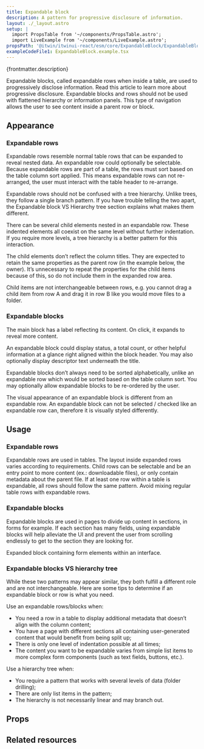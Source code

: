 ```yaml
---
title: Expandable block
description: A pattern for progressive disclosure of information.
layout: ./_layout.astro
setup: |
  import PropsTable from '~/components/PropsTable.astro';
  import LiveExample from '~/components/LiveExample.astro';
propsPath: '@itwin/itwinui-react/esm/core/ExpandableBlock/ExpandableBlock.d.ts'
exampleCodeFile1: ExpandableBlock.example.tsx
---
```


<p>{frontmatter.description}</p>

<LiveExample src={frontmatter.exampleCodeFile1} />

Expandable blocks, called expandable rows when inside a table, are used to progressively disclose information. Read this article to learn more about progressive disclosure. Expandable blocks and rows should not be used with flattened hierarchy or information panels. This type of navigation allows the user to see content inside a parent row or block.

## Appearance

### Expandable rows

Expandable rows resemble normal table rows that can be expanded to reveal nested data. An expandable row could optionally be selectable. Because expandable rows are part of a table, the rows must sort based on the table column sort applied. This means expandable rows can not re-arranged, the user must interact with the table header to re-arrange.

Expandable rows should not be confused with a tree hierarchy. Unlike trees, they follow a single branch pattern. If you have trouble telling the two apart, the Expandable block VS Hierarchy tree section explains what makes them different.

There can be several child elements nested in an expandable row. These indented elements all coexist on the same level without further indentation. If you require more levels, a tree hierarchy is a better pattern for this interaction.

The child elements don’t reflect the column titles. They are expected to retain the same properties as the parent row (in the example below, the owner). It’s unnecessary to repeat the properties for the child items because of this, so do not include them in the expanded row area.

Child items are not interchangeable between rows, e.g. you cannot drag a child item from row A and drag it in row B like you would move files to a folder.

### Expandable blocks
The main block has a label reflecting its content. On click, it expands to reveal more content.

An expandable block could display status, a total count, or other helpful information at a glance right aligned within the block header. You may also optionally display descriptor text underneath the title.

Expandable blocks don’t always need to be sorted alphabetically, unlike an expandable row which would be sorted based on the table column sort. You may optionally allow expandable blocks to be re-ordered by the user.

The visual appearance of an expandable block is different from an expandable row. An expandable block can not be selected / checked like an expandable row can, therefore it is visually styled differently.

## Usage

### Expandable rows
Expandable rows are used in tables. The layout inside expanded rows varies according to requirements. Child rows can be selectable and be an entry point to more content (ex.: downloadable files), or only contain metadata about the parent file. If at least one row within a table is expandable, all rows should follow the same pattern. Avoid mixing regular table rows with expandable rows.

### Expandable blocks
Expandable blocks are used in pages to divide up content in sections, in forms for example. If each section has many fields, using expandable blocks will help alleviate the UI and prevent the user from scrolling endlessly to get to the section they are looking for.

Expanded block containing form elements within an interface.

### Expandable blocks VS hierarchy tree
While these two patterns may appear similar, they both fulfill a different role and are not interchangeable. Here are some tips to determine if an expandable block or row is what you need.

Use an expandable rows/blocks when:

- You need a row in a table to display additional metadata that doesn’t align with the column content;
- You have a page with different sections all containing user-generated content that would benefit from being split up;
- There is only one level of indentation possible at all times;
- The content you want to be expandable varies from simple list items to more complex form components (such as text fields, buttons, etc.).

Use a hierarchy tree when:

- You require a pattern that works with several levels of data (folder drilling);
- There are only list items in the pattern;
- The hierarchy is not necessarily linear and may branch out.


## Props

<PropsTable path={frontmatter.propsPath} />

## Related resources

